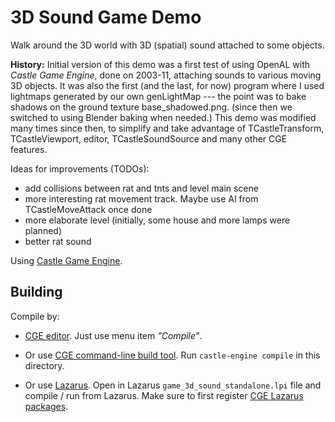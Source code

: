 # 3D Sound Game Demo

Walk around the 3D world with 3D (spatial) sound attached to some objects.

**History:** Initial version of this demo was a first test of using OpenAL with _Castle Game Engine_,
done on 2003-11, attaching sounds to various moving 3D objects.
It was also the first (and the last, for now) program where I used lightmaps
generated by our own genLightMap --- the point was to bake shadows
on the ground texture base_shadowed.png. (since then we switched to using Blender baking when needed.)
This demo was modified many times since then,
to simplify and take advantage of TCastleTransform,
TCastleViewport, editor, TCastleSoundSource and many other CGE features.

Ideas for improvements (TODOs):

- add collisions between rat and tnts and level main scene
- more interesting rat movement track. Maybe use AI from TCastleMoveAttack once done
- more elaborate level (initially, some house and more lamps were planned)
- better rat sound

Using [Castle Game Engine](https://castle-engine.io/).

## Building

Compile by:

- [CGE editor](https://castle-engine.io/manual_editor.php). Just use menu item _"Compile"_.

- Or use [CGE command-line build tool](https://castle-engine.io/build_tool). Run `castle-engine compile` in this directory.

- Or use [Lazarus](https://www.lazarus-ide.org/). Open in Lazarus `game_3d_sound_standalone.lpi` file and compile / run from Lazarus. Make sure to first register [CGE Lazarus packages](https://castle-engine.io/lazarus).
